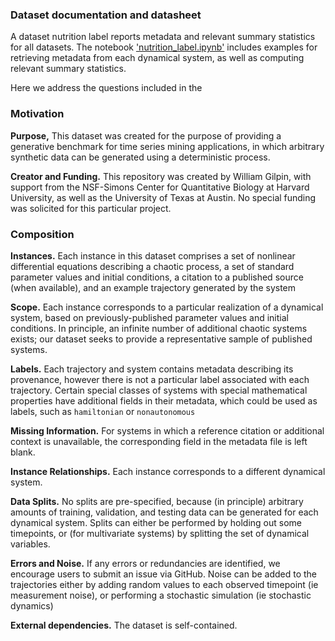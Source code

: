 ### Dataset documentation and datasheet

A dataset nutrition label reports metadata and relevant summary statistics for all datasets. The notebook ['nutrition_label.ipynb'](nutrition_label.ipynb) includes examples for retrieving metadata from each dynamical system, as well as computing relevant summary statistics.

Here we address the questions included in the 

### Motivation

**Purpose,** This dataset was created for the purpose of providing a generative benchmark for time series mining applications, in which arbitrary synthetic data can be generated using a deterministic process.

**Creator and Funding.** This repository was created by William Gilpin, with support from the NSF-Simons Center for Quantitative Biology at Harvard University, as well as the University of Texas at Austin. No special funding was solicited for this particular project.

### Composition

**Instances.** Each instance in this dataset comprises a set of nonlinear differential equations describing a chaotic process, a set of standard parameter values and initial conditions, a citation to a published source (when available), and an example trajectory generated by the system

**Scope.** Each instance corresponds to a particular realization of a dynamical system, based on previously-published parameter values and initial conditions. In principle, an infinite number of additional chaotic systems exists; our dataset seeks to provide a representative sample of published systems.

**Labels.** Each trajectory and system contains metadata describing its provenance, however there is not a particular label associated with each trajectory. Certain special classes of systems with special mathematical properties have additional fields in their metadata, which could be used as labels, such as `hamiltonian` or `nonautonomous`

**Missing Information.** For systems in which a reference citation or additional context is unavailable, the corresponding field in the metadata file is left blank.

**Instance Relationships.** Each instance corresponds to a different dynamical system.

**Data Splits.** No splits are pre-specified, because (in principle) arbitrary amounts of training, validation, and testing data can be generated for each dynamical system. Splits can either be performed by holding out some timepoints, or (for multivariate systems) by splitting the set of dynamical variables.

**Errors and Noise.** If any errors or redundancies are identified, we encourage users to submit an issue via GitHub. Noise can be added to the trajectories either by adding random values to each observed timepoint (ie measurement noise), or performing a stochastic simulation (ie stochastic dynamics)

**External dependencies.** The dataset is self-contained.



